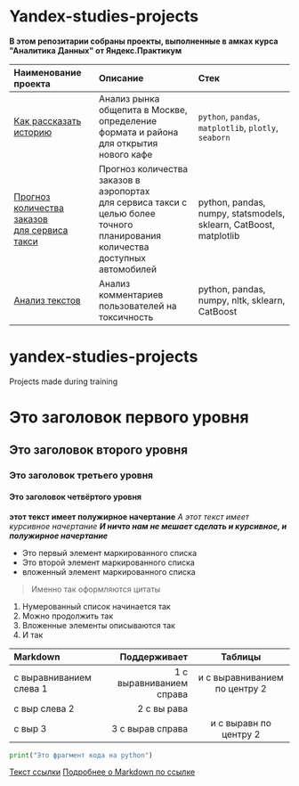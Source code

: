 
# Yandex-studies-projects

**В этом репозитарии собраны проекты, выполненные в амках курса "Аналитика Данных" от Яндекс.Практикум**

|   Наименование проекта|   Описание|   Стек|
| :------------------------------ | :------------------| :------------------------------------- |
| [Как рассказать историю](https://github.com/aq2003/Portfolio/tree/main/Gold%20Recovery) | Анализ рынка общепита в Москве, <br/>определение формата и района<br/>для открытия нового кафе | `python`, `pandas`, `matplotlib`, `plotly`, `seaborn`|
| [Прогноз количества заказов<br/> для сервиса такси](https://github.com/aq2003/Portfolio/tree/main/Taxi%20Service) | Прогноз количества заказов в аэропортах <br/>для сервиса такси с целью более точного <br/>планирования количества доступных <br/>автомобилей | python, pandas, numpy, statsmodels, sklearn, CatBoost, matplotlib |
| [Анализ текстов](https://github.com/aq2003/Portfolio/tree/main/Analyzing%20Texts) | Анализ комментариев пользователей на токсичность             | python, pandas, numpy, nltk, sklearn, CatBoost |





# yandex-studies-projects
Projects made during training
# Это заголовок первого уровня
## Это заголовок второго уровня
### Это заголовок третьего уровня
#### Это заголовок четвёртого уровня
**этот текст имеет полужирное начертание**
*А этот текст имеет курсивное начертание*
***И ничто нам не мешает сделать и курсивное, и полужирное начертание***
- Это первый элемент маркированного списка
- Это второй элемент маркированного списка
- вложенный элемент маркированного списка
> Именно так оформляются цитаты
1. Нумерованный список начинается так
2. Можно продолжить так
1. Вложенные элементы описываются так
2. И так

| Markdown | Поддерживает | Таблицы |
| :------- | ------------------: |:-------------:|
| с выравниванием слева   1         |               1        с выравниванием справа |       и с выравниванием по центру     2     |
| с выр слева   2         |               2        с вы рава |           |
| с выр 3      |               3        с вырав справа |       и с выравн по центру      2    |
```python
print("Это фрагмент кода на python")
```
[Текст ссылки](адрес://ссылки.здесь "Заголовок ссылки")
[Подробнее о Markdown по ссылке](https://daringfireball.net/projects/markdown/)
